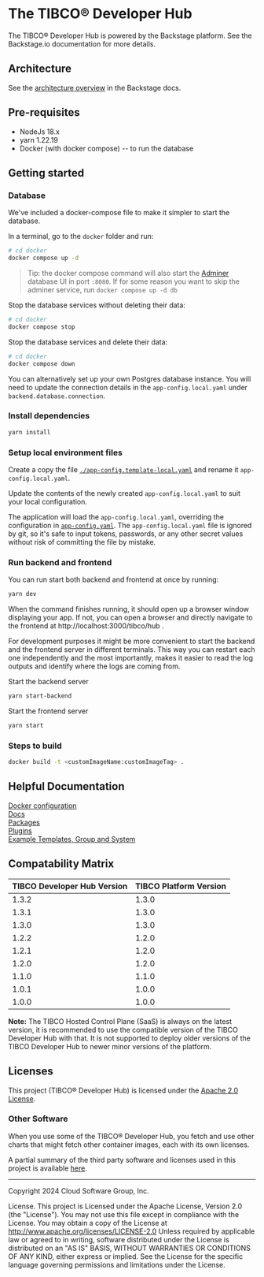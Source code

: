 # The TIBCO® Developer Hub

The TIBCO® Developer Hub is powered by the Backstage platform. See the Backstage.io documentation for more details.

## Architecture

See the [architecture overview](https://backstage.io/docs/overview/architecture-overview) in the Backstage docs.

## Pre-requisites

- NodeJs 18.x
- yarn 1.22.19
- Docker (with docker compose) -- to run the database

## Getting started

### Database

We've included a docker-compose file to make it simpler to start the database.

In a terminal, go to the `docker` folder and run:

```sh
# cd docker
docker compose up -d
```

> Tip: the docker compose command will also start the [Adminer](https://www.adminer.org) database UI in port `:8080`.
> If for some reason you want to skip the adminer service, run `docker compose up -d db`

Stop the database services without deleting their data:

```sh
# cd docker
docker compose stop
```

Stop the database services and delete their data:

```sh
# cd docker
docker compose down
```

You can alternatively set up your own Postgres database instance. You will need to update the connection details
in the `app-config.local.yaml` under `backend.database.connection`.

### Install dependencies

```sh
yarn install
```

### Setup local environment files

Create a copy the file [`./app-config.template-local.yaml`](./app-config.template-local.yaml) and rename it `app-config.local.yaml`.

Update the contents of the newly created `app-config.local.yaml` to suit your local configuration.

The application will load the `app-config.local.yaml`, overriding the configuration in [`app-config.yaml`](./app-config.yaml).
The `app-config.local.yaml` file is ignored by git, so it's safe to input tokens, passwords, or any other secret values without
risk of committing the file by mistake.

### Run backend and frontend

You can run start both backend and frontend at once by running:

```sh
yarn dev
```

When the command finishes running, it should open up a browser window displaying your app. If not, you can open a browser and directly navigate to the frontend at http://localhost:3000/tibco/hub .

For development purposes it might be more convenient to start the backend and the frontend server in different terminals.
This way you can restart each one independently and the most importantly, makes it easier to read the log outputs and
identify where the logs are coming from.

Start the backend server

```sh
yarn start-backend
```

Start the frontend server

```sh
yarn start
```

### Steps to build

```sh
docker build -t <customImageName:customImageTag> .
```

## Helpful Documentation

[Docker configuration](./docker/README.md)\
[Docs](./docs/app-config-extensions.md)\
[Packages](./packages/README.md)\
[Plugins](./plugins/README.md)\
[Example Templates, Group and System](https://github.com/TIBCOSoftware/tibco-developer-hub/tree/main/tibco-examples/README.md)

## Compatability Matrix

| TIBCO Developer Hub Version | TIBCO Platform Version |
| --------------------------- | ---------------------- |
| 1.3.2                       | 1.3.0                  |
| 1.3.1                       | 1.3.0                  |
| 1.3.0                       | 1.3.0                  |
| 1.2.2                       | 1.2.0                  |
| 1.2.1                       | 1.2.0                  |
| 1.2.0                       | 1.2.0                  |
| 1.1.0                       | 1.1.0                  |
| 1.0.1                       | 1.0.0                  |
| 1.0.0                       | 1.0.0                  |

**Note:** The TIBCO Hosted Control Plane (SaaS) is always on the latest version, it is recommended to use the compatible version of the TIBCO Developer Hub with that. It is not supported to deploy older versions of the TIBCO Developer Hub to newer minor versions of the platform.

## Licenses

This project (TIBCO® Developer Hub) is licensed under the [Apache 2.0 License](LICENSE.TXT).

### Other Software

When you use some of the TIBCO® Developer Hub, you fetch and use other charts that might fetch other container images, each with its own licenses.

A partial summary of the third party software and licenses used in this project is available [here](./docs/third-party-software-licenses.txt).

---

Copyright 2024 Cloud Software Group, Inc.

License. This project is Licensed under the Apache License, Version 2.0 (the "License").
You may not use this file except in compliance with the License. You may obtain a copy of the License at http://www.apache.org/licenses/LICENSE-2.0
Unless required by applicable law or agreed to in writing, software distributed under the License is distributed on an "AS IS" BASIS, WITHOUT WARRANTIES OR CONDITIONS OF ANY KIND, either express or implied. See the License for the specific language governing permissions and limitations under the License.
